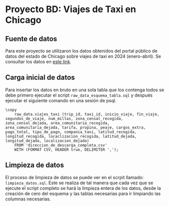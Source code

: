 # Proyecto BD: Viajes de Taxi en Chicago

## Fuente de datos
Para este proyecto se utilizaron los datos obtenidos del portal público de datos del estado de Chicago sobre viajes de taxi en 2024 (enero-abril). Se consultar los datos en [este link](https://data.cityofchicago.org/Transportation/Taxi-Trips-2024-/ajtu-isnz/about_data).

## Carga inicial de datos

Para insertar los datos en bruto en una sola tabla que los contenga todos se debe primero ejecutar el script `raw_data_esquema_tabla.sql` y después ejecutar el siguiente comando en una sesión de psql.

```{postgresql}
\copy
    raw_data.viajes_taxi (trip_id, taxi_id, inicio_viaje, fin_viaje, segundos_de_viaje, num_millas, zona_censal_recogida, zona_censal_dejada, area_comunitaria_recogida, area_comunitaria_dejada, tarifa, propina, peaje, cargos_extra, pago_total, tipo_de_pago, compania_taxi, latitud_recogida, longitud_recogida, locaclizacion_recogida, latitud_dejada, longitud_dejada, localizacion_dejada)
    FROM 'direccion_de_descarga_completa.csv'
    WITH (FORMAT CSV, HEADER true, DELIMITER ',');
```

## Limpieza de datos

El proceso de limpieza de datos se puede ver en el scrpit llamado: ```limpieza_datos.sql```. Este se realiza de tal manera que cada vez que se ejecute el script completo se hará la limpieza entera de los datos, desde la creación de cero del esquema y las tablas necesarias para ir limpiando las columnas necesarias.
